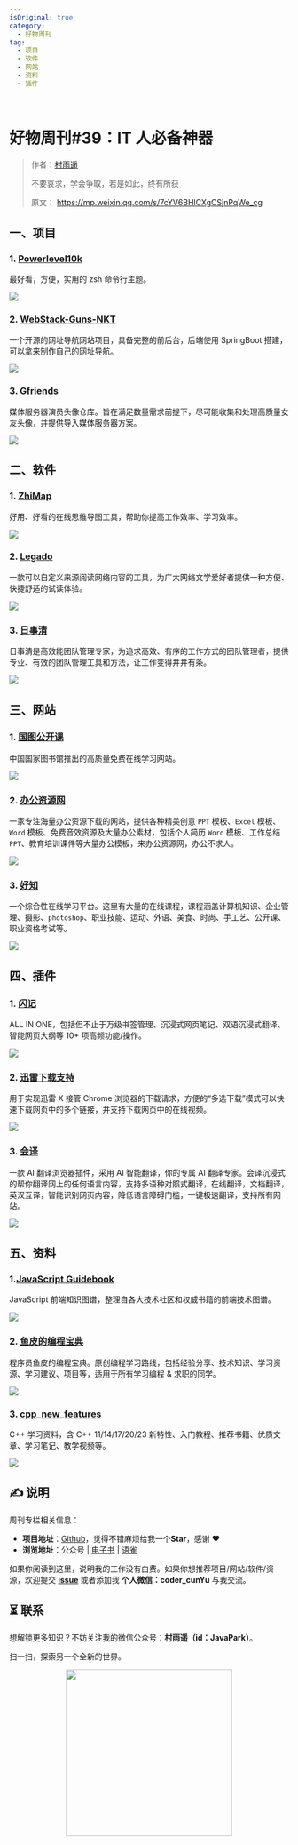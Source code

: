 ```yaml
---
isOriginal: true
category:
  - 好物周刊
tag:
  - 项目
  - 软件
  - 网站
  - 资料
  - 插件

---
```


# 好物周刊#39：IT 人必备神器

> 作者：[村雨遥](https://github.com/cunyu1943)
> 
> 不要哀求，学会争取，若是如此，终有所获
> 
> 原文：
https://mp.weixin.qq.com/s/7cYV6BHlCXgCSjnPqWe_cg



## 一、项目

### 1. [Powerlevel10k](https://github.com/romkatv/powerlevel10k)

最好看，方便，实用的 zsh 命令行主题。

![](assets/0106-0112/1704327242436.webp)

### 2. [WebStack-Guns-NKT](https://github.com/Nikati/WebStack-Guns-NKT)

一个开源的网址导航网站项目，具备完整的前后台，后端使用 SpringBoot 搭建，可以拿来制作自己的网址导航。

![](assets/0106-0112/1704328390116.webp)

### 3. [Gfriends](https://github.com/gfriends/gfriends)

媒体服务器演员头像仓库。旨在满足数量需求前提下，尽可能收集和处理高质量女友头像，并提供导入媒体服务器方案。

![](assets/0106-0112/1704328314135.webp)

## 二、软件

### 1. [ZhiMap](https://zhimap.com/)

好用、好看的在线思维导图工具，帮助你提高工作效率、学习效率。

![](assets/0106-0112/image-20231127082853724.webp)

### 2. [Legado](https://github.com/gedoor/legado)

一款可以自定义来源阅读网络内容的工具，为广大网络文学爱好者提供一种方便、快捷舒适的试读体验。

![](assets/0106-0112/image-20231127082821478.webp)

### 3. [日事清](https://www.rishiqing.com/)

日事清是高效能团队管理专家，为追求高效、有序的工作方式的团队管理者，提供专业、有效的团队管理工具和方法，让工作变得井井有条。


![](assets/0106-0112/1701303273272.webp)

## 三、网站

### 1. [国图公开课](http://open.nlc.cn/onlineedu/client/index.htm)

中国国家图书馆推出的高质量免费在线学习网站。

![](assets/0106-0112/1701302673299.webp)

### 2. [办公资源网](https://www.bangongziyuan.com/)

一家专注海量办公资源下载的网站，提供各种精美创意 `PPT` 模板、`Excel` 模板、`Word` 模板、免费音效资源及大量办公素材，包括个人简历 `Word` 模板、工作总结 `PPT`、教育培训课件等大量办公模板，来办公资源网，办公不求人。

![](assets/0106-0112/1701302644938.webp)

### 3. [好知](http://www.howzhi.com/)

一个综合性在线学习平台。这里有大量的在线课程，课程涵盖计算机知识、企业管理、摄影、`photoshop`、职业技能、运动、外语、美食、时尚、手工艺、公开课、职业资格考试等。

![](assets/0106-0112/1701302616603.webp)

## 四、插件

### 1. [闪记](https://kjeek.com/)

ALL IN ONE，包括但不止于万级书签管理、沉浸式网页笔记、双语沉浸式翻译、智能网页大纲等 10+ 项高频功能/操作。

![](assets/0106-0112/1704797860819.webp)

### 2. [迅雷下载支持](https://chromewebstore.google.com/detail/迅雷下载支持/ncennffkjdiamlpmcbajkmaiiiddgioo?hl=zh-CN)

用于实现迅雷 X 接管 Chrome 浏览器的下载请求，方便的“多选下载”模式可以快速下载网页中的多个链接，并支持下载网页中的在线视频。

![](assets/0106-0112/1704798224153.webp)


### 3. [会译](https://chromewebstore.google.com/detail/会译·对照式翻译/dgeiaiglmhdhajbpfbmajaajdlfdinpi?hl=zh-CN)


一款 AI 翻译浏览器插件，采用 AI 智能翻译，你的专属 AI 翻译专家。会译沉浸式的帮你翻译网上的任何语言内容，支持多语种对照式翻译，在线翻译，文档翻译，英汉互译，智能识别网页内容，降低语言障碍门槛，一键极速翻译，支持所有网站。

![](assets/0106-0112/1704798495508.webp)

## 五、资料

### 1.[JavaScript Guidebook](https://github.com/tsejx/javascript-guidebook)

JavaScript 前端知识图谱，整理自各大技术社区和权威书籍的前端技术图谱。

![](assets/0106-0112/1704672431647.webp)

### 2. [鱼皮的编程宝典](https://github.com/liyupi/codefather)

程序员鱼皮的编程宝典。原创编程学习路线，包括经验分享、技术知识、学习资源、学习建议、项目等，适用于所有学习编程 & 求职的同学。

![](assets/0106-0112/1704672386119.webp)

### 3. [cpp_new_features](https://github.com/0voice/cpp_new_features)

C++ 学习资料，含 C++ 11/14/17/20/23 新特性、入门教程、推荐书籍、优质文章、学习笔记、教学视频等。

![](assets/0106-0112/1704672353730.webp)

## ✍️ 说明

周刊专栏相关信息：

- **项目地址**：[Github](https://github.com/cunyu1943/weekly)，觉得不错麻烦给我一个**Star**，感谢 ❤️
- **浏览地址**：公众号 | [电子书](https://cunyu1943.github.io/weekly) | [语雀](https://yuque.com/cunyu1943/weekly)

如果你阅读到这里，说明我的工作没有白费。如果你想推荐项目/网站/软件/资源，欢迎提交 **[issue](https://github.com/cunyu1943/weekly/issues)** 或者添加我 **个人微信：coder_cunYu** 与我交流。


## ⏳ 联系

想解锁更多知识？不妨关注我的微信公众号：**村雨遥（id：JavaPark）**。

扫一扫，探索另一个全新的世界。

<center>
<img src="/contact/contact.png" width="300">
</center>

